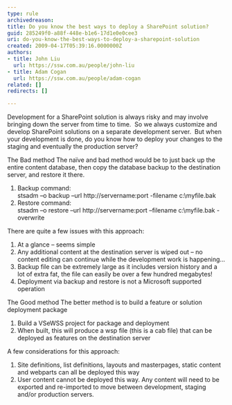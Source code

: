 ```yaml
---
type: rule
archivedreason: 
title: Do you know the best ways to deploy a SharePoint solution?
guid: 285249f0-a88f-448e-b1e6-17d1e0e0cee3
uri: do-you-know-the-best-ways-to-deploy-a-sharepoint-solution
created: 2009-04-17T05:39:16.0000000Z
authors:
- title: John Liu
  url: https://ssw.com.au/people/john-liu
- title: Adam Cogan
  url: https://ssw.com.au/people/adam-cogan
related: []
redirects: []

---
```


Development for a SharePoint solution is always risky and may involve bringing down the server from time to time.  So we always customize and develop SharePoint solutions on a separate development server.  But when your development is done, do you know how to deploy your changes to the staging and eventually the production server?  
<!--endintro-->

The Bad method 
 The naïve and bad method would be to just back up the entire content database, then copy the database backup to the destination server, and restore it there.

1. Backup command: 
<br>    stsadm –o backup –url http://servername:port -filename c:\myfile.bak
2. Restore command: 
<br>    stsadm –o restore –url http://servername:port –filename c:\myfile.bak -overwrite


There are quite a few issues with this approach:

1. At a glance – seems simple
2. Any additional content at the destination server is wiped out – no content editing can continue while the development work is happening…
3. Backup file can be extremely large as it includes version history and a lot of extra fat, the file can easily be over a few hundred megabytes!
4. Deployment via backup and restore is not a Microsoft supported operation


The Good method 
 The better method is to build a feature or solution deployment package

1. Build a VSeWSS project for package and deployment
2. When built, this will produce a wsp file (this is a cab file) that can be deployed as features on the destination server


A few considerations for this approach:

1. Site definitions, list definitions, layouts and masterpages, static content and webparts can all be deployed this way
2. User content cannot be deployed this way. Any content will need to be exported and re-imported to move between development, staging and/or production servers.
